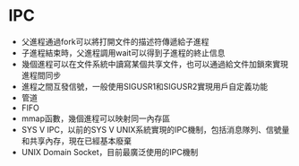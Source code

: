 # IPC


- 父進程通過fork可以將打開文件的描述符傳遞給子進程
- 子進程結束時，父進程調用wait可以得到子進程的終止信息
- 幾個進程可以在文件系統中讀寫某個共享文件，也可以通過給文件加鎖來實現進程間同步
- 進程之間互發信號，一般使用SIGUSR1和SIGUSR2實現用戶自定義功能
- 管道
- FIFO
- mmap函數，幾個進程可以映射同一內存區
- SYS V IPC，以前的SYS V UNIX系統實現的IPC機制，包括消息隊列、信號量和共享內存，現在已經基本廢棄
- UNIX Domain Socket，目前最廣泛使用的IPC機制